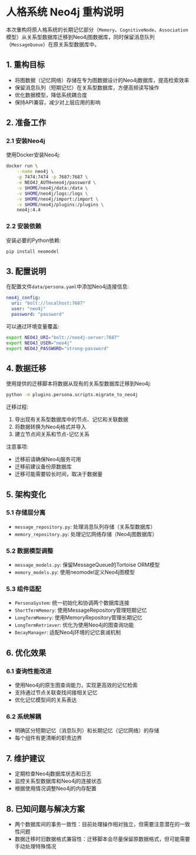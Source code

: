 # 人格系统 Neo4j 重构说明

本次重构将原人格系统的长期记忆部分（`Memory`、`CognitiveNode`、`Association`模型）从关系型数据库迁移到Neo4j图数据库，同时保留消息队列（`MessageQueue`）在原关系型数据库中。

## 1. 重构目标

- 将图数据（记忆网络）存储在专为图数据设计的Neo4j数据库，提高检索效率
- 保留消息队列（短期记忆）在关系型数据库，方便高频读写操作
- 优化数据模型，降低系统耦合度
- 保持API兼容，减少对上层应用的影响

## 2. 准备工作

### 2.1 安装Neo4j

使用Docker安装Neo4j:

```bash
docker run \
    --name neo4j \
    -p 7474:7474 -p 7687:7687 \
    -e NEO4J_AUTH=neo4j/password \
    -v $HOME/neo4j/data:/data \
    -v $HOME/neo4j/logs:/logs \
    -v $HOME/neo4j/import:/import \
    -v $HOME/neo4j/plugins:/plugins \
    neo4j:4.4
```

### 2.2 安装依赖

安装必要的Python依赖:

```bash
pip install neomodel
```

## 3. 配置说明

在配置文件`data/persona.yaml`中添加Neo4j连接信息:

```yaml
neo4j_config:
  uri: "bolt://localhost:7687"
  user: "neo4j"
  password: "password"
```

可以通过环境变量覆盖:

```bash
export NEO4J_URI="bolt://neo4j-server:7687"
export NEO4J_USER="neo4j"
export NEO4J_PASSWORD="strong-password"
```

## 4. 数据迁移

使用提供的迁移脚本将数据从现有的关系型数据库迁移到Neo4j:

```bash
python -m plugins.persona.scripts.migrate_to_neo4j
```

迁移过程:
1. 导出现有关系型数据库中的节点、记忆和关联数据
2. 将数据转换为Neo4j格式并导入
3. 建立节点间关系和节点-记忆关系

注意事项:
- 迁移前请确保Neo4j服务可用
- 迁移前建议备份原数据库
- 迁移可能需要较长时间，取决于数据量

## 5. 架构变化

### 5.1 存储层分离

- `message_repository.py`: 处理消息队列存储（关系型数据库）
- `memory_repository.py`: 处理记忆网络存储（Neo4j图数据库）

### 5.2 数据模型调整

- `message_models.py`: 保留MessageQueue的Tortoise ORM模型
- `memory_models.py`: 使用neomodel定义Neo4j图模型

### 5.3 组件适配

- `PersonaSystem`: 统一初始化和协调两个数据库连接
- `ShortTermMemory`: 使用MessageRepository管理短期记忆
- `LongTermMemory`: 使用MemoryRepository管理长期记忆
- `LongTermRetriever`: 优化为使用Neo4j的图查询功能
- `DecayManager`: 适配Neo4j环境的记忆衰减机制

## 6. 优化效果

### 6.1 查询性能改进

- 使用Neo4j的原生图查询能力，实现更高效的记忆检索
- 支持通过节点关联查找间接相关记忆
- 优化记忆模型间的关系表达

### 6.2 系统解耦

- 明确区分短期记忆（消息队列）和长期记忆（记忆网络）的存储
- 每个组件有更清晰的职责边界

## 7. 维护建议

- 定期检查Neo4j数据库状态和日志
- 监控关系型数据库和Neo4j的连接状态
- 根据使用情况调整Neo4j的内存配置

## 8. 已知问题与解决方案

- 两个数据库间的事务一致性：目前处理操作相对独立，但需要注意潜在的一致性问题
- 数据迁移时旧数据格式兼容性：迁移脚本会尽量保留原数据格式，但可能需要手动处理特殊情况 
